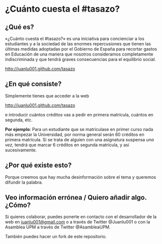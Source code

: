 ¿Cuánto cuesta el #tasazo?
==========================

¿Qué es?
--------

«¿Cuánto cuesta el #tasazo?» es una iniciativa para concienciar a los
estudiantes y a la sociedad de las enormes repercusiones que tienen
las últimas medidas adoptadas por el Gobierno de España para recortar
gastos en Educación de una manera que nosotros consideramos completamente
indiscriminada y que tendrá graves consecuencias para el equilibrio social.

http://juanlu001.github.com/tasazo

¿En qué consiste?
-----------------

Simplemente tienes que acceder a la web

http://juanlu001.github.com/tasazo

e introducir cuántos créditos vas a pedir en primera matrícula, cuántos
en segunda, etc.

**Por ejemplo**: Para un estudiante que se matriculase en primer curso nada
más empezar la Universidad, por norma general serán 60 créditos en primera
matrícula. Si se trata de alguien con una asignatura suspensa *una vez*, tendrá
que marcar 6 créditos en segunda matrícula, y así sucesivamente.

¿Por qué existe esto?
---------------------

Porque creemos que hay mucha desinformación sobre el tema y queremos difundir
la palabra.

Veo información errónea / Quiero añadir algo. ¿Cómo?
----------------------------------------------------

Si quieres colaborar, puedes ponerte en contacto con el desarrollador de la web
en juanlu001@gmail.com o a través de Twitter @Juanlu001 o con la Asamblea UPM
a través de Twitter @AsambleaUPM.

También puedes hacer un fork de este repositorio.
